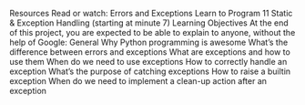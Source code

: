 Resources Read or watch: Errors and Exceptions Learn to Program 11 Static & Exception Handling (starting at minute 7) Learning Objectives At the end of this project, you are expected to be able to explain to anyone, without the help of Google: General Why Python programming is awesome What’s the difference between errors and exceptions What are exceptions and how to use them When do we need to use exceptions How to correctly handle an exception What’s the purpose of catching exceptions How to raise a builtin exception When do we need to implement a clean-up action after an exception
